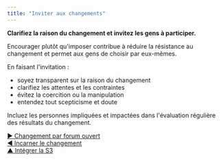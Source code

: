 ```yaml
---
title: "Inviter aux changements"
---
```



<strong>Clarifiez la raison du changement et invitez les gens à participer.</strong>

Encourager plutôt qu'imposer contribue à réduire la résistance au changement et permet aux gens de choisir par eux-mêmes.

En faisant l'invitation :

- soyez transparent sur la raison du changement
- clarifiez les attentes et les contraintes
- évitez la coercition ou la manipulation
- entendez tout scepticisme et doute

Incluez les personnes impliquées et impactées dans l'évaluation régulière des résultats du changement.

[&#9654; Changement par forum ouvert](open-space-for-change.html)<br/>[&#9664; Incarner le changement](be-the-change.html)<br/>[&#9650; Intégrer la S3](bringing-in-s3.html)

